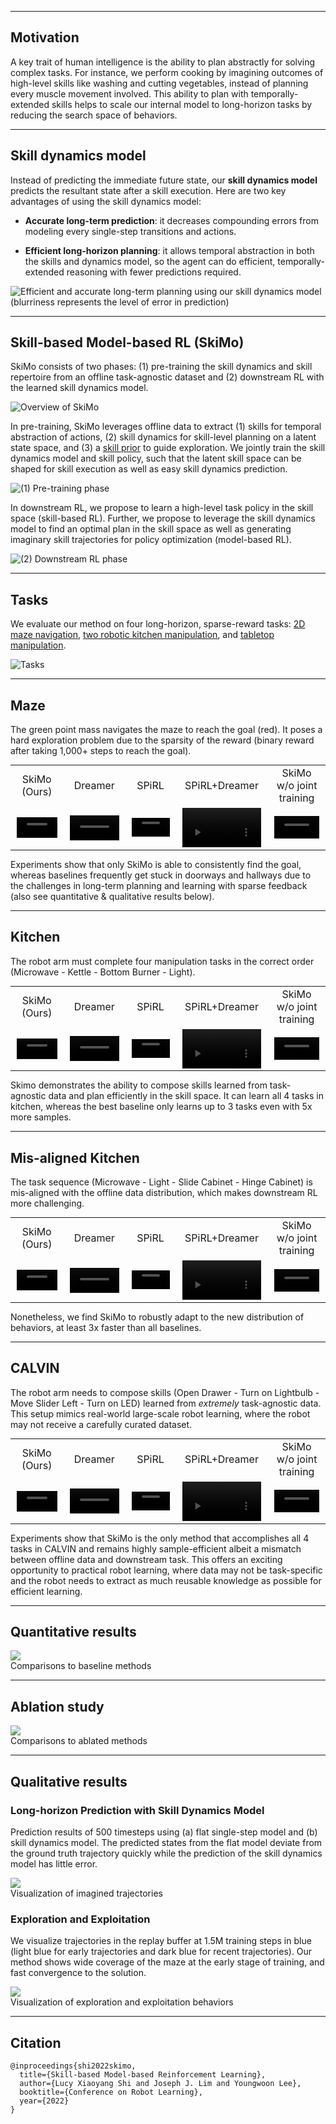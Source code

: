 
----


## Motivation

A key trait of human intelligence is the ability to plan abstractly for solving complex tasks. For instance, we perform cooking by imagining outcomes of high-level skills like washing and cutting vegetables, instead of planning every muscle movement involved. This ability to plan with temporally-extended skills helps to scale our internal model to long-horizon tasks by reducing the search space of behaviors.
<!--To apply this insight to artificial intelligence agents, we propose a novel skill-based and model-based RL method, which learns a model and a policy in a high-level skill space, enabling accurate long-term prediction and efficient long-term planning.-->


----


## Skill dynamics model

Instead of predicting the immediate future state, our <b>skill dynamics model</b> predicts the resultant state after a skill execution. Here are two key advantages of using the skill dynamics model:
* <b>Accurate long-term prediction</b>: it decreases compounding errors from modeling every single-step transitions and actions.
<!-- does not model every intermediate step and low-level action.  -->
* <b>Efficient long-horizon planning</b>: it allows temporal abstraction in both the skills and dynamics model, so the agent can do efficient, temporally-extended reasoning with fewer predictions required.
<!-- without having to model step-by-step action sequences or dynamics -->
<!-- requires only a few number of skill and skill dynamics predictions. -->

<!--The skill dynamics model can predict the long-term future more accurately because it does not need to model every intermediate step and low-level action, resulting in smaller error accumulation over time. In addition, a long-horizon plan can be efficiently found as planning requires only a few number of skill and skill dynamics predictions.-->
<!--Therefore, together with skills, the skill dynamics model allows reliable long-term future prediction and planning, resulting in efficient downstream RL with temporally-extended reasoning.-->

![Efficient and accurate long-term planning using our <b>skill dynamics model</b> (blurriness represents the level of error in prediction)](./img/skill_dynamics.png "Illustration of skill dynamics model")


----


## Skill-based Model-based RL (SkiMo)

SkiMo consists of two phases: (1) pre-training the skill dynamics and skill repertoire from an offline task-agnostic dataset and (2) downstream RL with the learned skill dynamics model.

![Overview of SkiMo](./img/method.png "Illustration of our method")

In pre-training, SkiMo leverages offline data to extract (1) skills for temporal abstraction of actions, (2) skill dynamics for skill-level planning on a latent state space, and (3) a <a href="https://clvrai.com/spirl" target="_blank">skill prior</a> to guide exploration. We jointly train the skill dynamics model and skill policy, such that the latent skill space can be shaped for skill execution as well as easy skill dynamics prediction.

![(1) Pre-training phase](./img/method_pre_training.png "Illustration of the first phase, pre-training")

In downstream RL, we propose to learn a high-level task policy in the skill space (skill-based RL). Further, we propose to leverage the skill dynamics model to find an optimal plan in the skill space as well as generating imaginary skill trajectories for policy optimization (model-based RL).

![(2) Downstream RL phase](./img/method_downstream_rl.png "Illustration of the second phase, downstream RL")


----


## Tasks

We evaluate our method on four long-horizon, sparse-reward tasks: <a href="https://sites.google.com/view/d4rl/home" target="_blank">2D maze navigation</a>, <a href="https://sites.google.com/view/d4rl/home" target="_blank">two robotic kitchen manipulation</a>, and <a href="http://calvin.cs.uni-freiburg.de/" target="_blank">tabletop manipulation</a>.

![Tasks](./img/tasks.png "Tasks")

----


## Maze

The green point mass navigates the maze to reach the goal (red). It poses a hard exploration problem due to the sparsity of the reward (binary reward after taking 1,000+ steps to reach the goal).

<table style="width:100%; margin: auto; max-width: 1200px; table-layout: fixed;">
<tbody>
  <tr style="border-bottom: none;">
    <td style="text-align: center">
        <figcaption class="imgcaption">SkiMo (Ours)</figcaption>
    </td>
    <td style="text-align: center">
        <figcaption class="imgcaption">Dreamer</figcaption>
    </td>
    <td style="text-align: center">
        <figcaption class="imgcaption">SPiRL</figcaption>
    </td>
    <td style="text-align: center">
        <figcaption class="imgcaption">SPiRL+Dreamer</figcaption>
    </td>
    <td style="text-align: center">
        <figcaption class="imgcaption">SkiMo w/o joint training</figcaption>
    </td>
  </tr>
  <tr style="border-bottom: none;">
    <td style="text-align: center">
        <video id="round" height="auto" width="95%" controls autoplay loop muted>
            <source src="video/maze/ours2.mp4" type="video/mp4">
        </video>
    </td>
    <td style="text-align: center">
        <video id="round" height="auto" width="95%" controls autoplay loop muted>
            <source src="video/maze/dreamer2.mp4" type="video/mp4">
        </video>
    </td>
    <td style="text-align: center">
        <video id="round" height="auto" width="95%" controls autoplay loop muted>
            <source src="video/maze/spirl2.mp4" type="video/mp4">
        </video>
    </td>
    <td style="text-align: center">
        <video id="round" height="auto" width="95%" controls autoplay loop muted>
            <source src="video/maze/spirl+dreamer2.mp4" type="video/mp4">
        </video>
    </td>
    <td style="text-align: center">
        <video id="round" height="auto" width="95%" controls autoplay loop muted>
            <source src="video/maze/skimo_wo_joint_training2.mp4" type="video/mp4">
        </video>
    </td>
  </tr>
</tbody>
</table>

Experiments show that only SkiMo is able to consistently find the goal, whereas baselines frequently get stuck in doorways and hallways due to the challenges in long-term planning and learning with sparse feedback (also see quantitative & qualitative results below).

----


## Kitchen
The robot arm must complete four manipulation tasks in the correct order (Microwave - Kettle - Bottom Burner - Light).

<table style="width:100%; margin: auto; max-width: 1200px; table-layout: fixed;">
<tbody>
  <tr style="border-bottom: none;">
    <td style="text-align: center">
        <figcaption class="imgcaption">SkiMo (Ours)</figcaption>
    </td>
    <td style="text-align: center">
        <figcaption class="imgcaption">Dreamer</figcaption>
    </td>
    <td style="text-align: center">
        <figcaption class="imgcaption">SPiRL</figcaption>
    </td>
    <td style="text-align: center">
        <figcaption class="imgcaption">SPiRL+Dreamer</figcaption>
    </td>
    <td style="text-align: center">
        <figcaption class="imgcaption">SkiMo w/o joint training</figcaption>
    </td>
  </tr>
  <tr style="border-bottom: none;">
    <td style="text-align: center">
        <video id="round" height="auto" width="95%" controls autoplay loop muted>
            <source src="video/kitchen/ours2.mp4" type="video/mp4">
        </video>
    </td>
    <td style="text-align: center">
        <video id="round" height="auto" width="95%" controls autoplay loop muted>
            <source src="video/kitchen/dreamer2.mp4" type="video/mp4">
        </video>
    </td>
    <td style="text-align: center">
        <video id="round" height="auto" width="95%" controls autoplay loop muted>
            <source src="video/kitchen/spirl2.mp4" type="video/mp4">
        </video>
    </td>
    <td style="text-align: center">
        <video id="round" height="auto" width="95%" controls autoplay loop muted>
            <source src="video/kitchen/spirl+dreamer2.mp4" type="video/mp4">
        </video>
    </td>
    <td style="text-align: center">
        <video id="round" height="auto" width="95%" controls autoplay loop muted>
            <source src="video/kitchen/skimo_wo_joint_training2.mp4" type="video/mp4">
        </video>
    </td>
  </tr>
</tbody>
</table>

Skimo demonstrates the ability to compose skills learned from task-agnostic data and plan efficiently in the skill space. It can learn all 4 tasks in kitchen, whereas the best baseline only learns up to 3 tasks even with 5x more samples.

----


## Mis-aligned Kitchen

The task sequence (Microwave - Light - Slide Cabinet - Hinge Cabinet) is mis-aligned with the offline data distribution, which makes downstream RL more challenging.

<table style="width:100%; margin: auto; max-width: 1200px; table-layout: fixed;">
<tbody>
  <tr style="border-bottom: none;">
    <td style="text-align: center">
        <figcaption class="imgcaption">SkiMo (Ours)</figcaption>
    </td>
    <td style="text-align: center">
        <figcaption class="imgcaption">Dreamer</figcaption>
    </td>
    <td style="text-align: center">
        <figcaption class="imgcaption">SPiRL</figcaption>
    </td>
    <td style="text-align: center">
        <figcaption class="imgcaption">SPiRL+Dreamer</figcaption>
    </td>
    <td style="text-align: center">
        <figcaption class="imgcaption">SkiMo w/o joint training</figcaption>
    </td>
  </tr>
  <tr style="border-bottom: none;">
    <td style="text-align: center">
        <video id="round" height="auto" width="95%" controls autoplay loop muted>
            <source src="video/misaligned_kitchen/ours2.mp4" type="video/mp4">
        </video>
    </td>
    <td style="text-align: center">
        <video id="round" height="auto" width="95%" controls autoplay loop muted>
            <source src="video/misaligned_kitchen/dreamer2.mp4" type="video/mp4">
        </video>
    </td>
    <td style="text-align: center">
        <video id="round" height="auto" width="95%" controls autoplay loop muted>
            <source src="video/misaligned_kitchen/spirl2.mp4" type="video/mp4">
        </video>
    </td>
    <td style="text-align: center">
        <video id="round" height="auto" width="95%" controls autoplay loop muted>
            <source src="video/misaligned_kitchen/spirl+dreamer2.mp4" type="video/mp4">
        </video>
    </td>
    <td style="text-align: center">
        <video id="round" height="auto" width="95%" controls autoplay loop muted>
            <source src="video/misaligned_kitchen/skimo_wo_joint_training2.mp4" type="video/mp4">
        </video>
    </td>
  </tr>
</tbody>
</table>

Nonetheless, we find SkiMo to robustly adapt to the new distribution of behaviors, at least 3x faster than all baselines.

----


## CALVIN

The robot arm needs to compose skills (Open Drawer - Turn on Lightbulb - Move Slider Left - Turn on LED) learned from *extremely*  task-agnostic data. This setup mimics real-world large-scale robot learning, where the robot may not receive a carefully curated dataset.

<table style="width:100%; margin: auto; max-width: 1200px; table-layout: fixed;">
<tbody>
  <tr style="border-bottom: none;">
    <td style="text-align: center">
        <figcaption class="imgcaption">SkiMo (Ours)</figcaption>
    </td>
    <td style="text-align: center">
        <figcaption class="imgcaption">Dreamer</figcaption>
    </td>
    <td style="text-align: center">
        <figcaption class="imgcaption">SPiRL</figcaption>
    </td>
    <td style="text-align: center">
        <figcaption class="imgcaption">SPiRL+Dreamer</figcaption>
    </td>
    <td style="text-align: center">
        <figcaption class="imgcaption">SkiMo w/o joint training</figcaption>
    </td>
  </tr>
  <tr style="border-bottom: none;">
    <td style="text-align: center">
        <video id="round" height="auto" width="95%" controls autoplay loop muted>
            <source src="video/calvin/ours2.mp4" type="video/mp4">
        </video>
    </td>
    <td style="text-align: center">
        <video id="round" height="auto" width="95%" controls autoplay loop muted>
            <source src="video/calvin/dreamer2.mp4" type="video/mp4">
        </video>
    </td>
    <td style="text-align: center">
        <video id="round" height="auto" width="95%" controls autoplay loop muted>
            <source src="video/calvin/spirl2.mp4" type="video/mp4">
        </video>
    </td>
    <td style="text-align: center">
        <video id="round" height="auto" width="95%" controls autoplay loop muted>
            <source src="video/calvin/spirl+dreamer2.mp4" type="video/mp4">
        </video>
    </td>
    <td style="text-align: center">
        <video id="round" height="auto" width="95%" controls autoplay loop muted>
            <source src="video/calvin/skimo_wo_joint_training2.mp4" type="video/mp4">
        </video>
    </td>
  </tr>
</tbody>
</table>

Experiments show that SkiMo is the only method that accomplishes all 4 tasks in CALVIN and remains highly sample-efficient albeit a mismatch between offline data and downstream task. This offers an exciting opportunity to practical robot learning, where data may not be task-specific and the robot needs to extract as much reusable knowledge as possible for efficient learning.

----


## Quantitative results

<!-- ![Success rates](./img/quantitative_results.png "Success rates table") -->
<div class="w3-row-padding">
    <img style="max-width:100%" src="./img/quantitative_results.png">
    <figcaption class="imgcaption">Comparisons to baseline methods</figcaption>
</div>


----


## Ablation study

<!-- ![Success rates](./img/quantitative_results.png "Success rates table") -->
<div class="w3-row-padding">
    <img style="max-width:100%" src="./img/ablation_study.png">
    <figcaption class="imgcaption">Comparisons to ablated methods</figcaption>
</div>

----


## Qualitative results


### Long-horizon Prediction with Skill Dynamics Model

Prediction results of 500 timesteps using (a) flat single-step model  and (b) skill dynamics model. The predicted states from the flat model deviate from the ground truth trajectory quickly while the prediction of the skill dynamics model has little error.

<div class="w3-row-padding">
    <img style="max-width:100%" src="./img/qualitative_results.png">
    <figcaption class="imgcaption">Visualization of imagined trajectories</figcaption>
</div>

### Exploration and Exploitation

We visualize trajectories in the replay buffer at 1.5M training steps in blue (light blue for early trajectories and dark blue for recent trajectories). Our method shows wide coverage of the maze at the early stage of training, and fast convergence to the solution.

<div class="w3-row-padding">
    <img style="max-width:100%" src="./img/exploration.png">
    <figcaption class="imgcaption">Visualization of exploration and exploitation behaviors</figcaption>
</div>


----


## Citation
```
@inproceedings{shi2022skimo,
  title={Skill-based Model-based Reinforcement Learning},
  author={Lucy Xiaoyang Shi and Joseph J. Lim and Youngwoon Lee},
  booktitle={Conference on Robot Learning},
  year={2022}
}
```
<br>
